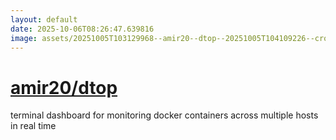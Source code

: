 ```yaml
---
layout: default
date: 2025-10-06T08:26:47.639816
image: assets/20251005T103129968--amir20--dtop--20251005T104109226--cropped.png
---
```


# [amir20/dtop](https://github.com/amir20/dtop)

terminal dashboard for monitoring docker containers across multiple hosts in real time
